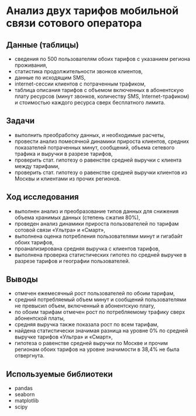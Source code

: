 # Анализ двух тарифов мобильной связи сотового оператора

## Данные (таблицы)
- сведения по 500 пользователям обоих тарифов с указанием региона проживания,
- статистика продолжительности звонков клиентов,
- данные по исходящим SMS,
- internet-сессии клиентов с потраченным трафиком,
- таблица описания тарифов с объемом включенных в абонентскую плату ресурсов (минут звонков, количеству SMS, Internet-трафиком) и стоимостью каждого ресурса сверх бесплатного лимита.

## Задачи
- выполнить преобработку данных, и необходимые расчеты,
- провести анализ помесячной динамики прироста клиентов, средних показателей потраченных минут, сообщений, объема сетевого трафика и выручки в разрезе тарифов,
- проверить стат. гипотезу о равенстве средней выручки с клиента между тарифами,
- проверить стат. гипотезу о равенстве средней выручки клиентов из Москвы и клиентами из прочих регионов.

## Ход исследования
- выполнен анализ и преобразование типов данных для снижения объема хранимых данных (степень сжатия 80%),
- проведен анализ динамики прироста пользователей по тарифам сотовой связи «Ультра» и «Смарт»,
- выполнена оценка потребления пользователями минут и гигабайт обоих тарифов,
- проанализирована средняя выручка с клиентов тарифов,
- выполнена проверка статистических гипотез по средней выручке в разрезе тарифов и географии пользователей.

## Выводы
- отмечен ежемесячный рост пользователей по обоим тарифам,
- средний потребляемый объем минут и сообщений пользователями не превысил объем, включенный в абонентскую плату,
- по обоим тарифам отмечен рост по потребляемому трафику сверх абонентской платы,
- средняя выручка также показала рост по всем тарифам,
- найдена статистически значимая разница на уровне 0% по средней выручке тарифов «Ультра» и «Смарт»,
- гипотеза о равенстве средней выручки по Москве и прочим регионам обоих тарифов на уровне значимости в 38,4% не была отвергнута.

## Используемые библиотеки
- pandas
- seaborn
- matplotlib
- scipy
